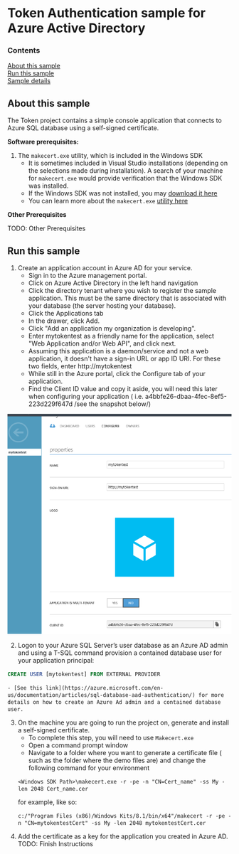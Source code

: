 # Token Authentication sample for Azure Active Directory

### Contents

[About this sample](#about-this-sample)<br/>
[Run this sample](#run-this-sample)<br/>
[Sample details](#sample-details)<br/>




## About this sample

The Token project contains a simple console application that connects to Azure SQL database using a self-signed certificate. 

**Software prerequisites:**


1. The `makecert.exe` utility, which is included in the Windows SDK 
	+ It is sometimes included in Visual Studio installations (depending on the selections made during installation). A search of your machine for `makecert.exe` would provide verification that the Windows SDK was installed. 
	+ If the Windows SDK was not installed, you may [download it here](http://msdn.microsoft.com/en-US/windows/desktop/aa904949)
	+ You can learn more about the `makecert.exe` [utility here](https://msdn.microsoft.com/library/windows/desktop/aa386968.aspx) 

**Other Prerequisites** 

TODO: Other Prerequisites

<a name=run-this-sample></a>
## Run this sample

1.	Create an application account in Azure AD for your service.
	- Sign in to the Azure management portal.
	- Click on Azure Active Directory in the left hand navigation
	- Click the directory tenant where you wish to register the sample application. This must be the same directory that is associated with your database (the server hosting your database).
	- Click the Applications tab
	- In the drawer, click Add.
	- Click "Add an application my organization is developing".
	- Enter mytokentest as a friendly name for the application, select "Web Application and/or Web API", and click next.
	- Assuming this application is a daemon/service and not a web application, it doesn't have a sign-in URL or app ID URI. For these two fields, enter http://mytokentest
	- While still in the Azure portal, click the Configure tab of your application.
	- Find the Client ID value and copy it aside, you will need this later when configuring your application ( i.e.  a4bbfe26-dbaa-4fec-8ef5-223d229f647d  /see the snapshot below/)

![active directory portal Client ID image](img/azure-active-directory-application-portal.png)

2. Logon to your Azure SQL Server’s user database as an Azure AD admin and using a T-SQL command
provision a contained database user for your application principal:
```sql
CREATE USER [mytokentest] FROM EXTERNAL PROVIDER
```
	- [See this link](https://azure.microsoft.com/en-us/documentation/articles/sql-database-aad-authentication/) for more details on how to create an Azure Ad admin and a contained database user.

3. On the machine you are going to run the project on, generate and install a self-signed certificate. 
	- To complete this step, you will need to use `Makecert.exe` 
	- Open a command prompt window
	- Navigate to a folder where you want to generate a certificate file ( such as the folder where the demo files are) and change the following command for your environment 
	```
	<Windows SDK Path>\makecert.exe -r -pe -n "CN=Cert_name" -ss My -len 2048 Cert_name.cer
	```
	for example, like so: 
	```
	c:/"Program Files (x86)/Windows Kits/8.1/bin/x64"/makecert -r -pe -n "CN=mytokentestCert" -ss My -len 2048 mytokentestCert.cer
	```
4. Add the certificate as a key for the application you created in Azure AD. 
	TODO: Finish Instructions

